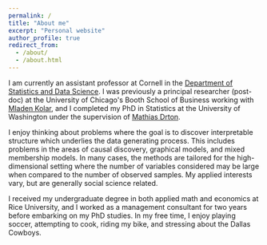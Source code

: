 ```yaml
---
permalink: /
title: "About me"
excerpt: "Personal website"
author_profile: true
redirect_from: 
  - /about/
  - /about.html
---
```


I am currently an assistant professor at Cornell in the [Department of Statistics and Data Science](https://stat.cornell.edu/). I was previously a principal researcher (post-doc) at the University of Chicago's Booth School of Business working with [Mladen Kolar](https://mkolar.coffeejunkies.org/), and I completed my PhD in Statistics at the University of Washington under the supervision of [Mathias Drton](https://www.professoren.tum.de/en/drton-mathias). 

I enjoy thinking about problems where the goal is to discover interpretable structure which underlies the data generating process. This includes problems in the areas of causal discovery, graphical models, and mixed membership models. In many cases, the methods are tailored for the high-dimensional setting where the number of variables considered may be large when compared to the number of observed samples. My applied interests vary, but are generally social science related. 

I received my undergraduate degree in both applied math and economics at Rice University, and I worked as a management consultant for two years before embarking on my PhD studies. In my free time, I enjoy playing soccer, attempting to cook, riding my bike, and stressing about the Dallas Cowboys.
